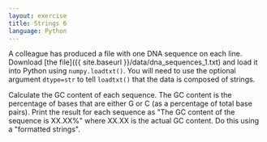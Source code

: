 ```yaml
---
layout: exercise
title: Strings 6
language: Python
---
```


A colleague has produced a file with one DNA sequence on each line. Download
[the file]({{ site.baseurl }}/data/dna_sequences_1.txt) and load it into Python using
`numpy.loadtxt()`. You will need to use the optional argument `dtype=str` to
tell `loadtxt()` that the data is composed of strings.

Calculate the GC content of each sequence. The GC content is the percentage of
bases that are either G or C (as a percentage of total base pairs). Print the
result for each sequence as "The GC content of the sequence is XX.XX%" where
XX.XX is the actual GC content. Do this using a "formatted strings".
